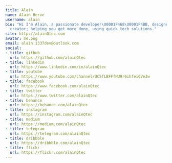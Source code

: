 ```yaml
---
title: Alain
name: Alain Herve
username: alain
bio: "Hi I'm Alain, a passionate developer\U0001F468‍\U0001F4BB, designer and content
  creator; helping you get more done, using quick tech solutions."
site: http://alainQtec.com
avatar: me.png
email: alain.1337dev@outlook.com
social:
- title: github
  url: https://github.com/alainQtec
- title: linkedin
  url: https://www.linkedin.com/in/alainQtec
- title: youtube
  url: https://www.youtube.com/channel/UCSfLBFFfNU9r6ihfei6VeJw
- title: facebook
  url: https://www.facebook.com/alainQtec
- title: twitter
  url: https://www.twitter.com/alainQtec
- title: behance
  url: https://behance.com/alainQtec
- title: instagram
  url: https://instagram.com/alainQtec
- title: medium
  url: https://medium.com/alainQtec
- title: telegram
  url: https://telegram.com/alainQtec
- title: dribbble
  url: https://dribbble.com/alainQtec
- title: flickr
  url: https://flickr.com/alainQtec
---
```


